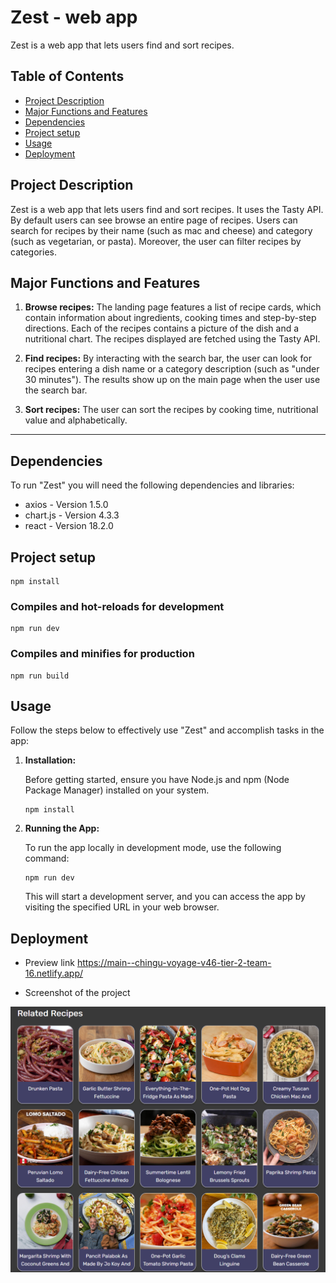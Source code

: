 # Zest - web app

Zest is a web app that lets users find and sort recipes.

## Table of Contents

- [Project Description](#project-description)
- [Major Functions and Features](#major-functions-and-features)
- [Dependencies](#dependencies)
- [Project setup](#project-setup)
- [Usage](#usage)
- [Deployment](#deployment)

## Project Description

Zest is a web app that lets users find and sort recipes. It uses the Tasty API. By default users can see browse an entire page of recipes. Users can search for recipes by their name (such as mac and cheese) and category (such as vegetarian, or pasta). Moreover, the user can filter recipes by categories.

## Major Functions and Features

1. **Browse recipes:** The landing page features a list of recipe cards, which contain information about ingredients, cooking times and step-by-step directions. Each of the recipes contains a picture of the dish and a nutritional chart. The recipes displayed are fetched using the Tasty API.

2. **Find recipes:** By interacting with the search bar, the user can look for recipes entering a dish name or a category description (such as "under 30 minutes"). The results show up on the main page when the user use the search bar.

2. **Sort recipes:** The user can sort the recipes by cooking time, nutritional value and alphabetically. 
---

## Dependencies

To run "Zest" you will need the following dependencies and libraries:

- axios - Version 1.5.0
- chart.js - Version 4.3.3
- react - Version 18.2.0

## Project setup

```
npm install
```

### Compiles and hot-reloads for development

```
npm run dev
```

### Compiles and minifies for production

```
npm run build
```

## Usage

Follow the steps below to effectively use "Zest" and accomplish tasks in the app:

1. **Installation:**

   Before getting started, ensure you have Node.js and npm (Node Package Manager) installed on your system.

   ```
   npm install
   ```

2. **Running the App:**

   To run the app locally in development mode, use the following command:

   ```
   npm run dev
   ```

   This will start a development server, and you can access the app by visiting the specified URL in your web browser.

## Deployment

- Preview link
https://main--chingu-voyage-v46-tier-2-team-16.netlify.app/

- Screenshot of the project

![](./ZestScreenshot.png)